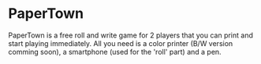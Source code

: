 # PaperTown
PaperTown is a free roll and write game for 2 players that you can print and start playing immediately. All you need is a color printer (B/W version comming soon), a smartphone (used for the 'roll' part) and a pen. 
